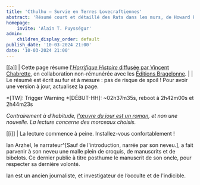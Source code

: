 ```yaml
---
title: 'Cthulhu – Survie en Terres Lovecraftiennes'
abstract: 'Résumé court et détaillé des Rats dans les murs, de Howard Phillips Lovecraft, en collaboration non-commerciale avec Bragelonne !'
homepage:
    invite: 'Alain T. Puysségur'
admin:
    children_display_order: default
publish_date: '10-03-2024 21:00'
date: '10-03-2024 21:00'
---
```


[[a]]
| Cette page résume [l'_Horrifique Histoire_ diffusée par Vincent Chabrette](https://www.twitch.tv/vchabrette), en collaboration non-rémunérée avec les [Éditions Bragelonne](https://www.bragelonne.fr).
|
| Le résumé est écrit au fur et à mesure : pas de risque de spoil ! Pour avoir une version à jour, actualisez la page.

*[TW]: Trigger Warning
*[DÉBUT-HH]: ~02h37m35s, reboot à 2h42m00s et 2h44m23s

_Contrairement à d'habitude, [l'œuvre du jour est un roman](https://www.bragelonne.fr/catalogue/9791028107468-cthulhu-survie-en-terres-lovecraftiennes/), et non une nouvelle. La lecture concerne des morceaux choisis._

[[i]]
| La lecture commence à peine. Installez-vous confortablement !

Ian Arzhel, le narrateur^[Sauf de l'introduction, narrée par son neveu.], a fait parvenir à son neveu une malle plein de croquis, de manuscrits et de bibelots. Ce dernier publie à titre posthume le manuscrit de son oncle, pour respecter sa dernière volonté.

Ian est un ancien journaliste, et investigateur de l’occulte et de l'indicible.